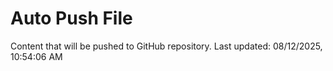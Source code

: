 # Auto Push File

Content that will be pushed to GitHub repository.
Last updated: 08/12/2025, 10:54:06 AM